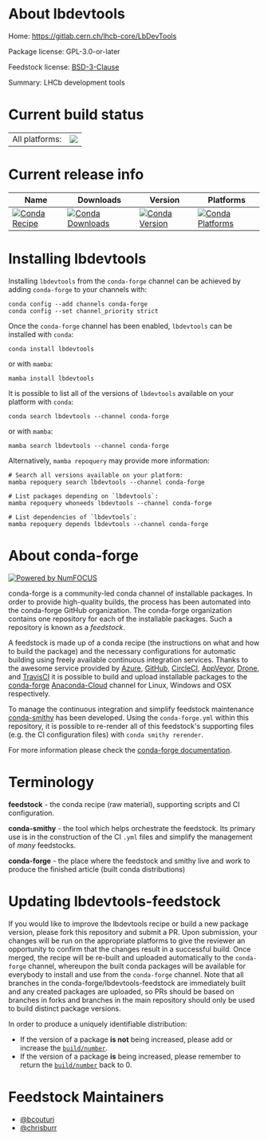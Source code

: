 About lbdevtools
================

Home: https://gitlab.cern.ch/lhcb-core/LbDevTools

Package license: GPL-3.0-or-later

Feedstock license: [BSD-3-Clause](https://github.com/conda-forge/lbdevtools-feedstock/blob/main/LICENSE.txt)

Summary: LHCb development tools

Current build status
====================


<table><tr><td>All platforms:</td>
    <td>
      <a href="https://dev.azure.com/conda-forge/feedstock-builds/_build/latest?definitionId=10576&branchName=main">
        <img src="https://dev.azure.com/conda-forge/feedstock-builds/_apis/build/status/lbdevtools-feedstock?branchName=main">
      </a>
    </td>
  </tr>
</table>

Current release info
====================

| Name | Downloads | Version | Platforms |
| --- | --- | --- | --- |
| [![Conda Recipe](https://img.shields.io/badge/recipe-lbdevtools-green.svg)](https://anaconda.org/conda-forge/lbdevtools) | [![Conda Downloads](https://img.shields.io/conda/dn/conda-forge/lbdevtools.svg)](https://anaconda.org/conda-forge/lbdevtools) | [![Conda Version](https://img.shields.io/conda/vn/conda-forge/lbdevtools.svg)](https://anaconda.org/conda-forge/lbdevtools) | [![Conda Platforms](https://img.shields.io/conda/pn/conda-forge/lbdevtools.svg)](https://anaconda.org/conda-forge/lbdevtools) |

Installing lbdevtools
=====================

Installing `lbdevtools` from the `conda-forge` channel can be achieved by adding `conda-forge` to your channels with:

```
conda config --add channels conda-forge
conda config --set channel_priority strict
```

Once the `conda-forge` channel has been enabled, `lbdevtools` can be installed with `conda`:

```
conda install lbdevtools
```

or with `mamba`:

```
mamba install lbdevtools
```

It is possible to list all of the versions of `lbdevtools` available on your platform with `conda`:

```
conda search lbdevtools --channel conda-forge
```

or with `mamba`:

```
mamba search lbdevtools --channel conda-forge
```

Alternatively, `mamba repoquery` may provide more information:

```
# Search all versions available on your platform:
mamba repoquery search lbdevtools --channel conda-forge

# List packages depending on `lbdevtools`:
mamba repoquery whoneeds lbdevtools --channel conda-forge

# List dependencies of `lbdevtools`:
mamba repoquery depends lbdevtools --channel conda-forge
```


About conda-forge
=================

[![Powered by
NumFOCUS](https://img.shields.io/badge/powered%20by-NumFOCUS-orange.svg?style=flat&colorA=E1523D&colorB=007D8A)](https://numfocus.org)

conda-forge is a community-led conda channel of installable packages.
In order to provide high-quality builds, the process has been automated into the
conda-forge GitHub organization. The conda-forge organization contains one repository
for each of the installable packages. Such a repository is known as a *feedstock*.

A feedstock is made up of a conda recipe (the instructions on what and how to build
the package) and the necessary configurations for automatic building using freely
available continuous integration services. Thanks to the awesome service provided by
[Azure](https://azure.microsoft.com/en-us/services/devops/), [GitHub](https://github.com/),
[CircleCI](https://circleci.com/), [AppVeyor](https://www.appveyor.com/),
[Drone](https://cloud.drone.io/welcome), and [TravisCI](https://travis-ci.com/)
it is possible to build and upload installable packages to the
[conda-forge](https://anaconda.org/conda-forge) [Anaconda-Cloud](https://anaconda.org/)
channel for Linux, Windows and OSX respectively.

To manage the continuous integration and simplify feedstock maintenance
[conda-smithy](https://github.com/conda-forge/conda-smithy) has been developed.
Using the ``conda-forge.yml`` within this repository, it is possible to re-render all of
this feedstock's supporting files (e.g. the CI configuration files) with ``conda smithy rerender``.

For more information please check the [conda-forge documentation](https://conda-forge.org/docs/).

Terminology
===========

**feedstock** - the conda recipe (raw material), supporting scripts and CI configuration.

**conda-smithy** - the tool which helps orchestrate the feedstock.
                   Its primary use is in the construction of the CI ``.yml`` files
                   and simplify the management of *many* feedstocks.

**conda-forge** - the place where the feedstock and smithy live and work to
                  produce the finished article (built conda distributions)


Updating lbdevtools-feedstock
=============================

If you would like to improve the lbdevtools recipe or build a new
package version, please fork this repository and submit a PR. Upon submission,
your changes will be run on the appropriate platforms to give the reviewer an
opportunity to confirm that the changes result in a successful build. Once
merged, the recipe will be re-built and uploaded automatically to the
`conda-forge` channel, whereupon the built conda packages will be available for
everybody to install and use from the `conda-forge` channel.
Note that all branches in the conda-forge/lbdevtools-feedstock are
immediately built and any created packages are uploaded, so PRs should be based
on branches in forks and branches in the main repository should only be used to
build distinct package versions.

In order to produce a uniquely identifiable distribution:
 * If the version of a package **is not** being increased, please add or increase
   the [``build/number``](https://docs.conda.io/projects/conda-build/en/latest/resources/define-metadata.html#build-number-and-string).
 * If the version of a package **is** being increased, please remember to return
   the [``build/number``](https://docs.conda.io/projects/conda-build/en/latest/resources/define-metadata.html#build-number-and-string)
   back to 0.

Feedstock Maintainers
=====================

* [@bcouturi](https://github.com/bcouturi/)
* [@chrisburr](https://github.com/chrisburr/)

